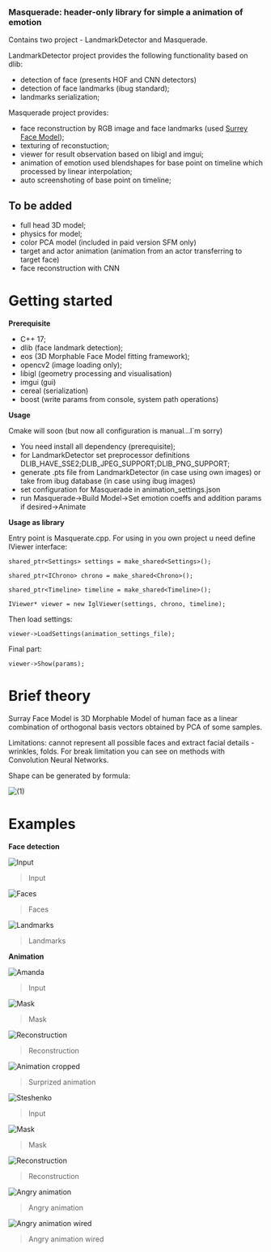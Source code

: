### Masquerade: header-only library for simple a animation of emotion

Contains two project - LandmarkDetector and Masquerade.

LandmarkDetector project provides the following functionality based on dlib:
- detection of face (presents HOF and CNN detectors)
- detection of face landmarks (ibug standard);
- landmarks serialization;

Masquerade project provides:
- face reconstruction by RGB image and face landmarks (used [Surrey Face Model](http://https://www.cvssp.org/faceweb/3dmm/facemodel/ "Surrey Face Model"));
- texturing of reconstuction;
- viewer for result observation based on libigl and imgui;
- animation of emotion used blendshapes for base point on timeline which processed by linear interpolation;
- auto screenshoting of base point on timeline;

## To be added
- full head 3D model;
- physics for model;
- color PCA model (included in paid version SFM only)
- target and actor animation (animation from an actor transferring to target face)
- face reconstruction with CNN

# Getting started
**Prerequisite**
- C++ 17;
- dlib (face landmark detection);
- eos (3D Morphable Face Model fitting framework);
- opencv2 (image loading only);
- libigl (geometry processing and visualisation)
- imgui (gui)
- cereal (serialization)
- boost (write params from console, system path operations)

**Usage**

Cmake will soon (but now all configuration is manual...I`m sorry)
- You need install all dependency (prerequisite);
- for LandmarkDetector set preprocessor definitions DLIB_HAVE_SSE2;DLIB_JPEG_SUPPORT;DLIB_PNG_SUPPORT;
- generate .pts file from LandmarkDetector (in case using own images) or take from ibug database (in case using ibug images)
- set configuration for Masquerade in animation_settings.json
- run Masquerade->Build Model->Set emotion coeffs and addition params if desired->Animate

**Usage as library**

Entry point is Masquerate.cpp. For using in you own project u need define IViewer interface:

`shared_ptr<Settings> settings = make_shared<Settings>();`

`shared_ptr<IChrono> chrono = make_shared<Chrono>();`

`shared_ptr<Timeline> timeline = make_shared<Timeline>();`
  
`IViewer* viewer = new IglViewer(settings, chrono, timeline);`
  
Then load settings:

`viewer->LoadSettings(animation_settings_file);`

Final part:

`viewer->Show(params);`

# Brief theory
Surray Face Model is 3D Morphable Model of human face as a linear combination of orthogonal basis vectors obtained by PCA of some samples.

Limitations: cannot represent all possible faces and extract facial details - wrinkles, folds. For break limitation you can see on methods with Convolution Neural Networks.

Shape can be generated by formula:

![(1)](https://github.com/CorvoOrc/Masquerade/blob/master/images/shape_formula.gif)

# Examples
**Face detection**

![Input](https://github.com/CorvoOrc/Masquerade/blob/master/images/IntelSummer.jpg)
>Input

![Faces](https://github.com/CorvoOrc/Masquerade/blob/master/images/intelFaces.png "Faces")
>Faces

![Landmarks](https://github.com/CorvoOrc/Masquerade/blob/master/images/intelContours.png "Contours")
>Landmarks

**Animation**

![Amanda](https://github.com/CorvoOrc/Masquerade/blob/master/images/image_0010.png "Amanda")
>Input

![Mask](https://github.com/CorvoOrc/Masquerade/blob/master/images/image_0010Mask.png "Mask")
>Mask

![Reconstruction](https://github.com/CorvoOrc/Masquerade/blob/master/images/amanda_full.png "Reconstruction")
>Reconstruction

![Animation cropped](https://github.com/CorvoOrc/Masquerade/blob/master/images/amanda_combined.png "Animation cropped")
>Surprized animation

![Steshenko](https://github.com/CorvoOrc/Masquerade/blob/master/images/steshFace.png "Steshenko")
>Input

![Mask](https://github.com/CorvoOrc/Masquerade/blob/master/images/steshMask.png "Mask")
>Mask

![Reconstruction](https://github.com/CorvoOrc/Masquerade/blob/master/images/editor_common.png "Reconstruction")
>Reconstruction

![Angry animation](https://github.com/CorvoOrc/Masquerade/blob/master/images/corvo_combined.png "Angry animation")
>Angry animation

![Angry animation wired](https://github.com/CorvoOrc/Masquerade/blob/master/images/corvo_combined_wired.png "Angry animation wired")
>Angry animation wired
